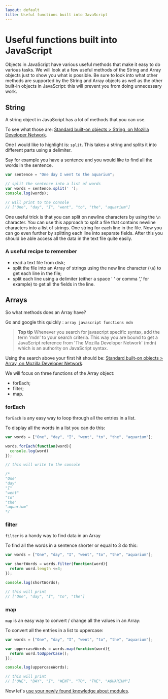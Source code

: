 ```yaml
---
layout: default
title: Useful functions built into JavaScript
---
```


# Useful functions built into JavaScript

Objects in JavaScript have various useful methods that make it easy to do various tasks. We will look at a few useful methods of the String and Array objects just to show you what is possible. Be sure to look into what other methods are supported by the String and Array objects as well as the other built-in objects in JavaScript: this will prevent you from doing unnecessary work.

## String

A string object in JavaScript has a lot of methods that you can use.

To see what those are: [Standard built-on objects > String, on Mozilla Developer Network]( https://developer.mozilla.org/en-US/docs/Web/JavaScript/Reference/Global_Objects/String).

One I would like to highlight is: `split`. This takes a string and splits it into different parts using a delimiter.

Say for example you have a sentence and you would like to find all the words in the sentence.

```javascript
var sentence = "One day I went to the aquarium";

// split the sentence into a list of words
var words = sentence.split(' ');
console.log(words);

// will print to the console
// ["One", "day", "I", "went", "to", "the", "aquarium"]
```

One useful trick is that you can split on newline characters by using the `\n` character. You can use this approach to split a file that contains newline characters into a list of strings. One string for each line in the file. Now you can go even further by splitting each line into separate fields. After this you should be able access all the data in the text file quite easily.

### A useful recipe to remember

* read a text file from disk;
* split the file into an Array of strings using the new line character (`\n`) to get each line in the file;
* split each line using a delimiter (either a space ' ' or comma ',' for example) to get all the fields in the line.

## Arrays

So what methods does an Array have?

Go and google this quickly : `array javascript functions mdn`

> **Top tip** Whenever you search for javascript specific syntax, add the term 'mdn' to your search criteria.
This way you are bound to get a JavaScript reference from 'The Mozilla Developer Network' (mdn) which is an authority on JavaScript syntax.

Using the search above your first hit should be: [Standard built-on objects > Array, on Mozilla Developer Network](https://developer.mozilla.org/en-US/docs/Web/JavaScript/Reference/Global_Objects/Array).

We will focus on three functions of the Array object:

* forEach;
* filter;
* map.

### forEach

`forEach` is any easy way to loop through all the entries in a list.

To display all the words in a list you can do this:

```javascript
var words = ["One", "day", "I", "went", "to", "the", "aquarium"];

words.forEach(function(word){
  console.log(word)
});

// this will write to the console

/*
"One"
"day"
"I"
"went"
"to"
"the"
"aquarium"
*/
```

### filter

`filter` is a handy way to find data in an Array

To find all the words in a sentence shorter or equal to 3 do this:

```javascript
var words = ["One", "day", "I", "went", "to", "the", "aquarium"];

var shortWords = words.filter(function(word){
  return word.length <=3;
});

console.log(shortWords);

// this will print
// ["One", "day", "I", "to", "the"]
```

### map

`map` is an easy way to convert / change all the values in an Array:

To convert all the entries in a list to uppercase:

```javascript
var words = ["One", "day", "I", "went", "to", "the", "aquarium"];

var uppercaseWords = words.map(function(word){
  return word.toUpperCase();
});

console.log(uppercaseWords);

// this will print
// ["ONE", "DAY", "I", "WENT", "TO", "THE", "AQUARIUM"]
```

Now let's [use your newly found knowledge about modules](lets-get-modular.html).
